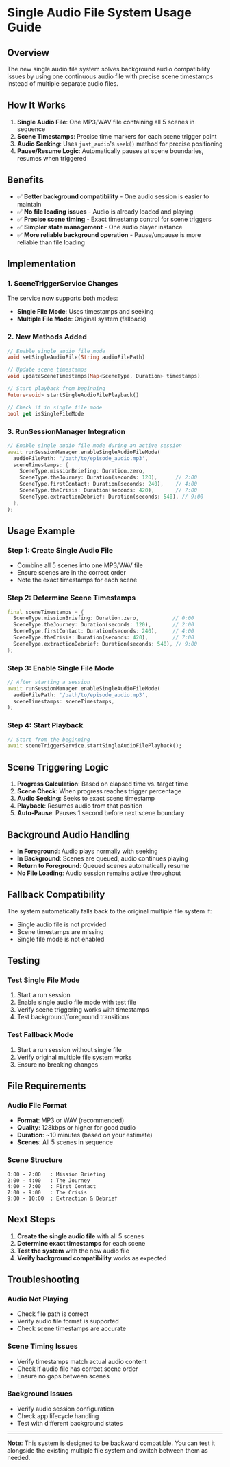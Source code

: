 # **Single Audio File System Usage Guide**

## **Overview**

The new single audio file system solves background audio compatibility issues by using one continuous audio file with precise scene timestamps instead of multiple separate audio files.

## **How It Works**

1. **Single Audio File**: One MP3/WAV file containing all 5 scenes in sequence
2. **Scene Timestamps**: Precise time markers for each scene trigger point
3. **Audio Seeking**: Uses `just_audio`'s `seek()` method for precise positioning
4. **Pause/Resume Logic**: Automatically pauses at scene boundaries, resumes when triggered

## **Benefits**

- ✅ **Better background compatibility** - One audio session is easier to maintain
- ✅ **No file loading issues** - Audio is already loaded and playing
- ✅ **Precise scene timing** - Exact timestamp control for scene triggers
- ✅ **Simpler state management** - One audio player instance
- ✅ **More reliable background operation** - Pause/unpause is more reliable than file loading

## **Implementation**

### **1. SceneTriggerService Changes**

The service now supports both modes:
- **Single File Mode**: Uses timestamps and seeking
- **Multiple File Mode**: Original system (fallback)

### **2. New Methods Added**

```dart
// Enable single audio file mode
void setSingleAudioFile(String audioFilePath)

// Update scene timestamps
void updateSceneTimestamps(Map<SceneType, Duration> timestamps)

// Start playback from beginning
Future<void> startSingleAudioFilePlayback()

// Check if in single file mode
bool get isSingleFileMode
```

### **3. RunSessionManager Integration**

```dart
// Enable single audio file mode during an active session
await runSessionManager.enableSingleAudioFileMode(
  audioFilePath: '/path/to/episode_audio.mp3',
  sceneTimestamps: {
    SceneType.missionBriefing: Duration.zero,
    SceneType.theJourney: Duration(seconds: 120),      // 2:00
    SceneType.firstContact: Duration(seconds: 240),    // 4:00
    SceneType.theCrisis: Duration(seconds: 420),       // 7:00
    SceneType.extractionDebrief: Duration(seconds: 540), // 9:00
  },
);
```

## **Usage Example**

### **Step 1: Create Single Audio File**
- Combine all 5 scenes into one MP3/WAV file
- Ensure scenes are in the correct order
- Note the exact timestamps for each scene

### **Step 2: Determine Scene Timestamps**
```dart
final sceneTimestamps = {
  SceneType.missionBriefing: Duration.zero,           // 0:00
  SceneType.theJourney: Duration(seconds: 120),       // 2:00
  SceneType.firstContact: Duration(seconds: 240),     // 4:00
  SceneType.theCrisis: Duration(seconds: 420),        // 7:00
  SceneType.extractionDebrief: Duration(seconds: 540), // 9:00
};
```

### **Step 3: Enable Single File Mode**
```dart
// After starting a session
await runSessionManager.enableSingleAudioFileMode(
  audioFilePath: '/path/to/episode_audio.mp3',
  sceneTimestamps: sceneTimestamps,
);
```

### **Step 4: Start Playback**
```dart
// Start from the beginning
await sceneTriggerService.startSingleAudioFilePlayback();
```

## **Scene Triggering Logic**

1. **Progress Calculation**: Based on elapsed time vs. target time
2. **Scene Check**: When progress reaches trigger percentage
3. **Audio Seeking**: Seeks to exact scene timestamp
4. **Playback**: Resumes audio from that position
5. **Auto-Pause**: Pauses 1 second before next scene boundary

## **Background Audio Handling**

- **In Foreground**: Audio plays normally with seeking
- **In Background**: Scenes are queued, audio continues playing
- **Return to Foreground**: Queued scenes automatically resume
- **No File Loading**: Audio session remains active throughout

## **Fallback Compatibility**

The system automatically falls back to the original multiple file system if:
- Single audio file is not provided
- Scene timestamps are missing
- Single file mode is not enabled

## **Testing**

### **Test Single File Mode**
1. Start a run session
2. Enable single audio file mode with test file
3. Verify scene triggering works with timestamps
4. Test background/foreground transitions

### **Test Fallback Mode**
1. Start a run session without single file
2. Verify original multiple file system works
3. Ensure no breaking changes

## **File Requirements**

### **Audio File Format**
- **Format**: MP3 or WAV (recommended)
- **Quality**: 128kbps or higher for good audio
- **Duration**: ~10 minutes (based on your estimate)
- **Scenes**: All 5 scenes in sequence

### **Scene Structure**
```
0:00 - 2:00   : Mission Briefing
2:00 - 4:00   : The Journey  
4:00 - 7:00   : First Contact
7:00 - 9:00   : The Crisis
9:00 - 10:00  : Extraction & Debrief
```

## **Next Steps**

1. **Create the single audio file** with all 5 scenes
2. **Determine exact timestamps** for each scene
3. **Test the system** with the new audio file
4. **Verify background compatibility** works as expected

## **Troubleshooting**

### **Audio Not Playing**
- Check file path is correct
- Verify audio file format is supported
- Check scene timestamps are accurate

### **Scene Timing Issues**
- Verify timestamps match actual audio content
- Check if audio file has correct scene order
- Ensure no gaps between scenes

### **Background Issues**
- Verify audio session configuration
- Check app lifecycle handling
- Test with different background states

---

**Note**: This system is designed to be backward compatible. You can test it alongside the existing multiple file system and switch between them as needed.



